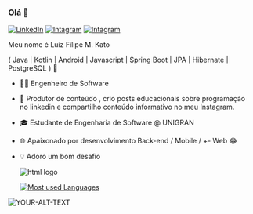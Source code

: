 ### Olá 👋

[![LinkedIn](https://img.shields.io/badge/-LinkedIn-purple?style=flat-square&logo=linkedin&logoColor=white&link)](https://www.linkedin.com/in/luizfilipemkato/)
[![Intagram](https://img.shields.io/badge/-Instagram-purple?style=flat-square&logo=instagram&logoColor=white&link)](https://www.instagram.com/luizfilipedev_/)
[![Intagram](https://img.shields.io/badge/-Gmail-purple?style=flat-square&logo=gmail&logoColor=white&link)](mailtoluizkato7@gmail.com)


Meu nome é Luiz Filipe M. Kato

( Java | Kotlin | Android | Javascript | Spring Boot | JPA | Hibernate | PostgreSQL ) 🚀

- 👩‍💻 Engenheiro de Software 
- 🎥 Produtor de conteúdo , crio posts educacionais sobre programação no linkedin e compartilho conteúdo informativo no meu Instagram.
- 🎓 Estudante de Engenharia de Software @ UNIGRAN
- 🌐 Apaixonado por desenvolvimento Back-end / Mobile / +- Web 😂
- 💡 Adoro um bom desafio

  <div align="left">
    <img src="https://cdn.jsdelivr.net/gh/devicons/devicon/icons/html5/html5-original/svg" heigth="25" alt="html logo" />
  </div>

  [![Most used Languages](https://github-readme-stats.vercel.app/api/top-langs/?username=Luiz-Filipee&layout=compact)](https://github.com/anuraghazra/github-readme-stats)

<html>
<picture>
 <source media="(prefers-color-scheme: dark)" srcset="YOUR-DARKMODE-IMAGE">
 <source media="(prefers-color-scheme: light)" srcset="YOUR-LIGHTMODE-IMAGE">
 <img alt="YOUR-ALT-TEXT" src="YOUR-DEFAULT-IMAGE">
</picture>
</html>
